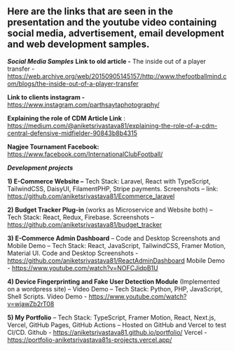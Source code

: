 ## Here are the links that are seen in the presentation and the youtube video containing social media, advertisement, email development and web development samples. ##




_**Social Media Samples**_
**Link to old article -** The inside out of a player transfer - https://web.archive.org/web/20150905145157/http://www.thefootballmind.com/blogs/the-inside-out-of-a-player-transfer 

**Link to clients instagram -** https://www.instagram.com/parthsaytaphotography/

**Explaining the role of CDM Article Link** : https://medium.com/@aniketsrivastava81/explaining-the-role-of-a-cdm-central-defensive-midfielder-90843b8b4315

**Nagjee Tournament Facebook:**  https://www.facebook.com/InternationalClubFootball/ 

_**Development projects**_ 

**1) E-Commerce Website –**  Tech Stack: Laravel, React with TypeScript, TailwindCSS, DaisyUI, FilamentPHP, Stripe payments.
Screenshots – link: https://github.com/aniketsrivastava81/Ecommerce_laravel

**2) Budget Tracker Plug-in** (works as Microservice and Website both) – Tech Stack: React, Redux, Firebase.
Screenshots – https://github.com/aniketsrivastava81/budget_tracker

**3) E-Commerce Admin Dashboard** – Code and Desktop Screenshots and Mobile Demo – Tech Stack: React, JavaScript, TailwindCSS, Framer Motion, Material UI.
Code and Desktop Screenshots - https://github.com/aniketsrivastava81/ReactAdminDashboard
Mobile Demo - https://www.youtube.com/watch?v=NOFCJidpB1U

**4) Device Fingerprinting and Fake User Detection Module** (Implemented on a wordpress site) –  Video Demo – Tech Stack: Python, PHP, JavaScript, Shell Scripts.
Video Demo - https://www.youtube.com/watch?v=wjawZb2rT08

**5) My Portfolio** – Tech Stack: TypeScript, Framer Motion, React, Next.js, Vercel, GitHub Pages, GitHub Actions –  Hosted on GitHub and Vercel to test  CI/CD.
Github - https://aniketsrivastava81.github.io/portfolio/
Vercel - https://portfolio-aniketsrivastava81s-projects.vercel.app/
